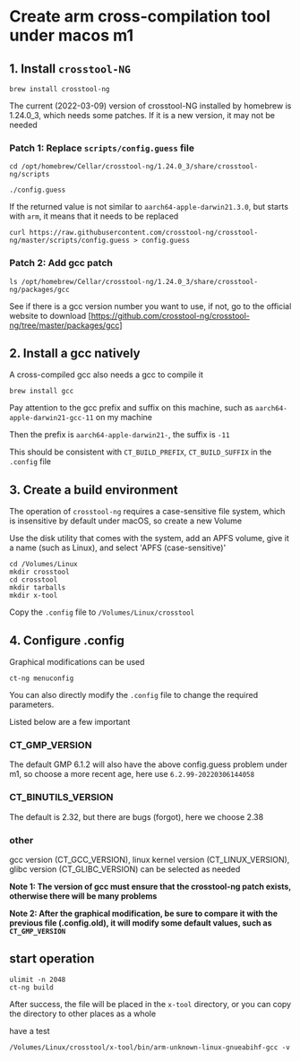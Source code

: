 # Create arm cross-compilation tool under macos m1

## 1. Install `crosstool-NG`

````
brew install crosstool-ng
````

The current (2022-03-09) version of crosstool-NG installed by homebrew is 1.24.0_3, which needs some patches. If it is a new version, it may not be needed

### Patch 1: Replace `scripts/config.guess` file

````
cd /opt/homebrew/Cellar/crosstool-ng/1.24.0_3/share/crosstool-ng/scripts

./config.guess
````

If the returned value is not similar to `aarch64-apple-darwin21.3.0`, but starts with `arm`, it means that it needs to be replaced

````
curl https://raw.githubusercontent.com/crosstool-ng/crosstool-ng/master/scripts/config.guess > config.guess
````

### Patch 2: Add gcc patch

````
ls /opt/homebrew/Cellar/crosstool-ng/1.24.0_3/share/crosstool-ng/packages/gcc
````

See if there is a gcc version number you want to use, if not, go to the official website to download [https://github.com/crosstool-ng/crosstool-ng/tree/master/packages/gcc]

## 2. Install a gcc natively

A cross-compiled gcc also needs a gcc to compile it

````
brew install gcc
````

Pay attention to the gcc prefix and suffix on this machine, such as `aarch64-apple-darwin21-gcc-11` on my machine

Then the prefix is ​​`aarch64-apple-darwin21-`, the suffix is ​​`-11`

This should be consistent with `CT_BUILD_PREFIX`, `CT_BUILD_SUFFIX` in the `.config` file

## 3. Create a build environment

The operation of `crosstool-ng` requires a case-sensitive file system, which is insensitive by default under macOS, so create a new Volume

Use the disk utility that comes with the system, add an APFS volume, give it a name (such as Linux), and select 'APFS (case-sensitive)'

````
cd /Volumes/Linux
mkdir crosstool
cd crosstool
mkdir tarballs
mkdir x-tool
````

Copy the `.config` file to `/Volumes/Linux/crosstool`

## 4. Configure .config

Graphical modifications can be used

````
ct-ng menuconfig
````

You can also directly modify the `.config` file to change the required parameters.

Listed below are a few important

### CT_GMP_VERSION

The default GMP 6.1.2 will also have the above config.guess problem under m1, so choose a more recent age, here use `6.2.99-20220306144058`

### CT_BINUTILS_VERSION

The default is 2.32, but there are bugs (forgot), here we choose 2.38

### other

gcc version (CT_GCC_VERSION), linux kernel version (CT_LINUX_VERSION), glibc version (CT_GLIBC_VERSION) can be selected as needed

**Note 1: The version of gcc must ensure that the crosstool-ng patch exists, otherwise there will be many problems**

**Note 2: After the graphical modification, be sure to compare it with the previous file (.config.old), it will modify some default values, such as `CT_GMP_VERSION`**

## start operation

````
ulimit -n 2048
ct-ng build
````

After success, the file will be placed in the `x-tool` directory, or you can copy the directory to other places as a whole

have a test

````
/Volumes/Linux/crosstool/x-tool/bin/arm-unknown-linux-gnueabihf-gcc -v
````
